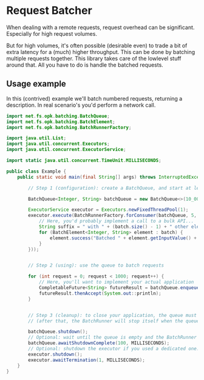 # Request Batcher

When dealing with a remote requests, request overhead can be significant. Especially for high request volumes.

But for high volumes, it's often possible (desirable even) to trade a bit of extra latency for a (much) higher throughput. This can be done by batching 
multiple requests together. This library takes care of the lowlevel stuff around that. All you have to do is handle the batched requests.


## Usage example

In this (contrived) example we'll batch numbered requests, returning a description. In real scenario's you'd perform a network call.

````java
import net.fs.opk.batching.BatchQueue;
import net.fs.opk.batching.BatchElement;
import net.fs.opk.batching.BatchRunnerFactory;

import java.util.List;
import java.util.concurrent.Executors;
import java.util.concurrent.ExecutorService;

import static java.util.concurrent.TimeUnit.MILLISECONDS;

public class Example {
    public static void main(final String[] args) throws InterruptedException {

        // Step 1 (configuration): create a BatchQueue, and start at least one BatchRunner to consume it

        BatchQueue<Integer, String> batchQueue = new BatchQueue<>(10_000, 1, MILLISECONDS);

        ExecutorService executor = Executors.newFixedThreadPool(1);
        executor.execute(BatchRunnerFactory.forConsumer(batchQueue, 5, batch -> {
	        // Here, you'd probably implement a call to a bulk API...
	        String suffix = " with " + (batch.size() - 1) + " other elements";
	        for (BatchElement<Integer, String> element : batch) {
	            element.success("Batched " + element.getInputValue() + suffix);
	        }
        }));


        // Step 2 (using): use the queue to batch requests

        for (int request = 0; request < 1000; request++) {
            // Here, you'll want to implement your actual application
            CompletableFuture<String> futureResult = batchQueue.enqueue(request);
            futureResult.thenAccept(System.out::println);
        }


        // Step 3 (cleanup): to close your application, the queue must be shutdown
        // (after that, the BatchRunner will stop itself when the queue is empty)

        batchQueue.shutdown();
        // Optional: wait until the queue is empty and the BatchRunner has terminated.
        batchQueue.awaitShutdownComplete(100, MILLISECONDS);
		// Optional: shutdown the executor if you used a dedicated one.
        executor.shutdown();
        executor.awaitTermination(1, MILLISECONDS);
    }
}
````

